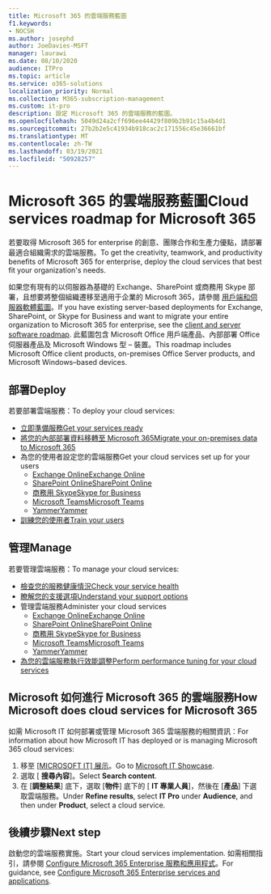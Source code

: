 ```yaml
---
title: Microsoft 365 的雲端服務藍圖
f1.keywords:
- NOCSH
ms.author: josephd
author: JoeDavies-MSFT
manager: laurawi
ms.date: 08/10/2020
audience: ITPro
ms.topic: article
ms.service: o365-solutions
localization_priority: Normal
ms.collection: M365-subscription-management
ms.custom: it-pro
description: 設定 Microsoft 365 的雲端服務的藍圖。
ms.openlocfilehash: 5049d24a2cff696ee44429f809b2b91c15a4b4d1
ms.sourcegitcommit: 27b2b2e5c41934b918cac2c171556c45e36661bf
ms.translationtype: MT
ms.contentlocale: zh-TW
ms.lasthandoff: 03/19/2021
ms.locfileid: "50928257"
---
```

# <a name="cloud-services-roadmap-for-microsoft-365"></a><span data-ttu-id="d4a0e-103">Microsoft 365 的雲端服務藍圖</span><span class="sxs-lookup"><span data-stu-id="d4a0e-103">Cloud services roadmap for Microsoft 365</span></span>

<span data-ttu-id="d4a0e-104">若要取得 Microsoft 365 for enterprise 的創意、團隊合作和生產力優點，請部署最適合組織需求的雲端服務。</span><span class="sxs-lookup"><span data-stu-id="d4a0e-104">To get the creativity, teamwork, and productivity benefits of Microsoft 365 for enterprise, deploy the cloud services that best fit your organization's needs.</span></span>

<span data-ttu-id="d4a0e-105">如果您有現有的以伺服器為基礎的 Exchange、SharePoint 或商務用 Skype 部署，且想要將整個組織遷移至適用于企業的 Microsoft 365，請參閱 [用戶端和伺服器軟體藍圖](client-server-software-roadmap-microsoft-365.md)。</span><span class="sxs-lookup"><span data-stu-id="d4a0e-105">If you have existing server-based deployments for Exchange, SharePoint, or Skype for Business and want to migrate your entire organization to Microsoft 365 for enterprise, see the [client and server software roadmap](client-server-software-roadmap-microsoft-365.md).</span></span> <span data-ttu-id="d4a0e-106">此藍圖包含 Microsoft Office 用戶端產品、內部部署 Office 伺服器產品及 Microsoft Windows 型 &ndash; 裝置。</span><span class="sxs-lookup"><span data-stu-id="d4a0e-106">This roadmap includes Microsoft Office client products, on-premises Office Server products, and Microsoft Windows&ndash;based devices.</span></span>

## <a name="deploy"></a><span data-ttu-id="d4a0e-107">部署</span><span class="sxs-lookup"><span data-stu-id="d4a0e-107">Deploy</span></span>

<span data-ttu-id="d4a0e-108">若要部署雲端服務：</span><span class="sxs-lookup"><span data-stu-id="d4a0e-108">To deploy your cloud services:</span></span>

- [<span data-ttu-id="d4a0e-109">立即準備服務</span><span class="sxs-lookup"><span data-stu-id="d4a0e-109">Get your services ready</span></span>](configure-services-and-applications.md)
- [<span data-ttu-id="d4a0e-110">將您的內部部署資料移轉至 Microsoft 365</span><span class="sxs-lookup"><span data-stu-id="d4a0e-110">Migrate your on-premises data to Microsoft 365</span></span>](migrate-data-to-office-365.md)
- <span data-ttu-id="d4a0e-111">為您的使用者設定您的雲端服務</span><span class="sxs-lookup"><span data-stu-id="d4a0e-111">Get your cloud services set up for your users</span></span>
  - [<span data-ttu-id="d4a0e-112">Exchange Online</span><span class="sxs-lookup"><span data-stu-id="d4a0e-112">Exchange Online</span></span>](/Exchange/exchange-online)
  - [<span data-ttu-id="d4a0e-113">SharePoint Online</span><span class="sxs-lookup"><span data-stu-id="d4a0e-113">SharePoint Online</span></span>](/sharepoint/sharepoint-online)
  - [<span data-ttu-id="d4a0e-114">商務用 Skype</span><span class="sxs-lookup"><span data-stu-id="d4a0e-114">Skype for Business</span></span>](/SkypeForBusiness/skype-for-business-online)
  - [<span data-ttu-id="d4a0e-115">Microsoft Teams</span><span class="sxs-lookup"><span data-stu-id="d4a0e-115">Microsoft Teams</span></span>](/MicrosoftTeams/Teams-overview)
  - [<span data-ttu-id="d4a0e-116">Yammer</span><span class="sxs-lookup"><span data-stu-id="d4a0e-116">Yammer</span></span>](https://support.office.com/article/e1464355-1f97-49ac-b2aa-dd320b179dbe)
- [<span data-ttu-id="d4a0e-117">訓練您的使用者</span><span class="sxs-lookup"><span data-stu-id="d4a0e-117">Train your users</span></span>](/office365/admin/admin-overview/get-started-with-office-365#training-resources-for-your-users)

## <a name="manage"></a><span data-ttu-id="d4a0e-118">管理</span><span class="sxs-lookup"><span data-stu-id="d4a0e-118">Manage</span></span>

<span data-ttu-id="d4a0e-119">若要管理雲端服務：</span><span class="sxs-lookup"><span data-stu-id="d4a0e-119">To manage your cloud services:</span></span> 

- [<span data-ttu-id="d4a0e-120">檢查您的服務健康情況</span><span class="sxs-lookup"><span data-stu-id="d4a0e-120">Check your service health</span></span>](view-service-health.md)
- [<span data-ttu-id="d4a0e-121">瞭解您的支援選項</span><span class="sxs-lookup"><span data-stu-id="d4a0e-121">Understand your support options</span></span>](https://support.office.com/article/Contact-support-for-business-products-Admin-Help-32a17ca7-6fa0-4870-8a8d-e25ba4ccfd4b)
- <span data-ttu-id="d4a0e-122">管理雲端服務</span><span class="sxs-lookup"><span data-stu-id="d4a0e-122">Administer your cloud services</span></span>
  - [<span data-ttu-id="d4a0e-123">Exchange Online</span><span class="sxs-lookup"><span data-stu-id="d4a0e-123">Exchange Online</span></span>](/Exchange/exchange-online)
  - [<span data-ttu-id="d4a0e-124">SharePoint Online</span><span class="sxs-lookup"><span data-stu-id="d4a0e-124">SharePoint Online</span></span>](https://support.office.com/article/79eb0420-8cbd-4bcb-a90b-ddc7d3ab4b3a)
  - [<span data-ttu-id="d4a0e-125">商務用 Skype</span><span class="sxs-lookup"><span data-stu-id="d4a0e-125">Skype for Business</span></span>](/SkypeForBusiness/skype-for-business-online)
  - [<span data-ttu-id="d4a0e-126">Microsoft Teams</span><span class="sxs-lookup"><span data-stu-id="d4a0e-126">Microsoft Teams</span></span>](//MicrosoftTeams/quality-of-experience-review-guide)
  - [<span data-ttu-id="d4a0e-127">Yammer</span><span class="sxs-lookup"><span data-stu-id="d4a0e-127">Yammer</span></span>](https://support.office.com/article/e1464355-1f97-49ac-b2aa-dd320b179dbe)
- [<span data-ttu-id="d4a0e-128">為您的雲端服務執行效能調整</span><span class="sxs-lookup"><span data-stu-id="d4a0e-128">Perform performance tuning for your cloud services</span></span>](tune-microsoft-365-performance.md)

## <a name="how-microsoft-does-cloud-services-for-microsoft-365"></a><span data-ttu-id="d4a0e-129">Microsoft 如何進行 Microsoft 365 的雲端服務</span><span class="sxs-lookup"><span data-stu-id="d4a0e-129">How Microsoft does cloud services for Microsoft 365</span></span>

<span data-ttu-id="d4a0e-130">如需 Microsoft IT 如何部署或管理 Microsoft 365 雲端服務的相關資訊：</span><span class="sxs-lookup"><span data-stu-id="d4a0e-130">For information about how Microsoft IT has deployed or is managing Microsoft 365 cloud services:</span></span>

1. <span data-ttu-id="d4a0e-131">移至 [ [MICROSOFT IT] 展示](https://www.microsoft.com/itshowcase)。</span><span class="sxs-lookup"><span data-stu-id="d4a0e-131">Go to [Microsoft IT Showcase](https://www.microsoft.com/itshowcase).</span></span>
2. <span data-ttu-id="d4a0e-132">選取 [ **搜尋內容**]。</span><span class="sxs-lookup"><span data-stu-id="d4a0e-132">Select **Search content**.</span></span>
3. <span data-ttu-id="d4a0e-133">在 [**調整結果**] 底下，選取 [**物件**] 底下的 [ **IT 專業人員**]，然後在 [**產品**] 下選取雲端服務。</span><span class="sxs-lookup"><span data-stu-id="d4a0e-133">Under **Refine results**, select **IT Pro** under **Audience**, and then under **Product**, select a cloud service.</span></span>

## <a name="next-step"></a><span data-ttu-id="d4a0e-134">後續步驟</span><span class="sxs-lookup"><span data-stu-id="d4a0e-134">Next step</span></span>

<span data-ttu-id="d4a0e-135">啟動您的雲端服務實施。</span><span class="sxs-lookup"><span data-stu-id="d4a0e-135">Start your cloud services implementation.</span></span> <span data-ttu-id="d4a0e-136">如需相關指引，請參閱 [Configure Microsoft 365 Enterprise 服務和應用程式](configure-services-and-applications.md)。</span><span class="sxs-lookup"><span data-stu-id="d4a0e-136">For guidance, see [Configure Microsoft 365 Enterprise services and applications](configure-services-and-applications.md).</span></span>